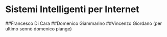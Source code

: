 # Sistemi Intelligenti per Internet

##Francesco Di Cara
##Domenico Giammarino
##Vincenzo Giordano (per ultimo sennò domenico piange)
